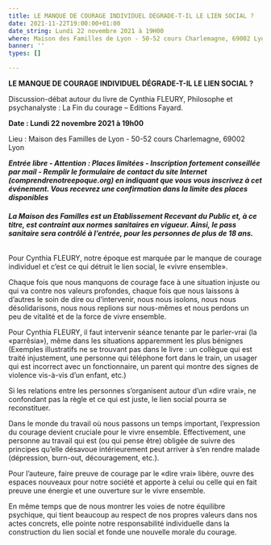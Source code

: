 ```yaml
---
title: LE MANQUE DE COURAGE INDIVIDUEL DEGRADE-T-IL LE LIEN SOCIAL ?
date: 2021-11-22T19:00:00+01:00
date_string: Lundi 22 novembre 2021 à 19H00
where: Maison des Familles de Lyon - 50-52 cours Charlemagne, 69002 Lyon
banner: ''
types: []

---
```

**LE MANQUE DE COURAGE INDIVIDUEL DÉGRADE-T-IL LE LIEN SOCIAL ?**

Discussion-débat autour du livre de Cynthia FLEURY, Philosophe et psychanalyste : La Fin du courage – Editions Fayard.

**Date : Lundi 22 novembre 2021 à 19h00**

Lieu : Maison des Familles de Lyon - 50-52 cours Charlemagne, 69002 Lyon

**_Entrée libre - Attention : Places limitées - Inscription fortement conseillée par mail - Remplir le formulaire de contact du site Internet (comprendrenotreepoque.org) en indiquant que vous vous inscrivez à cet événement. Vous recevrez une confirmation dans la limite des places disponibles_**

###### **La Maison des Familles est un Etablissement Recevant du Public et, à ce titre, est contraint aux normes sanitaires en vigueur. Ainsi, le pass sanitaire sera contrôlé à l’entrée, pour les personnes de plus de 18 ans.**

Pour Cynthia FLEURY, notre époque est marquée par le manque de courage individuel et c’est ce qui détruit le lien social, le «vivre ensemble».

Chaque fois que nous manquons de courage face à une situation injuste ou qui va contre nos valeurs profondes, chaque fois que nous laissons à d’autres le soin de dire ou d’intervenir, nous nous isolons, nous nous désolidarisons, nous nous replions sur nous-mêmes et nous perdons un peu de vitalité et de la force de vivre ensemble.

Pour Cynthia FLEURY, il faut intervenir séance tenante par le parler-vrai (la «parrêsia»), même dans les situations apparemment les plus bénignes (Exemples illustratifs ne se trouvant pas dans le livre : un collègue qui est traité injustement, une personne qui téléphone fort dans le train, un usager qui est incorrect avec un fonctionnaire, un parent qui montre des signes de violence vis-à-vis d’un enfant, etc.)

Si les relations entre les personnes s’organisent autour d’un «dire vrai», ne confondant pas la règle et ce qui est juste, le lien social pourra se reconstituer.

Dans le monde du travail où nous passons un temps important, l’expression du courage devient cruciale pour le vivre ensemble. Effectivement, une personne au travail qui est (ou qui pense être) obligée de suivre des principes qu’elle désavoue intérieurement peut arriver à s’en rendre malade (dépression, burn-out, découragement, etc.).

Pour l’auteure, faire preuve de courage par le «dire vrai» libère, ouvre des espaces nouveaux pour notre société et apporte à celui ou celle qui en fait preuve une énergie et une ouverture sur le vivre ensemble.

En même temps que de nous montrer les voies de notre équilibre psychique, qui tient beaucoup au respect de nos propres valeurs dans nos actes concrets, elle pointe notre responsabilité individuelle dans la construction du lien social et fonde une nouvelle morale du courage.